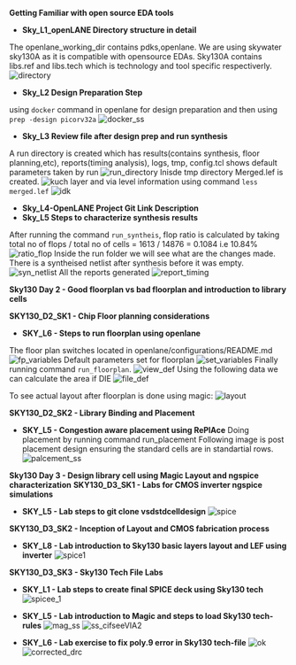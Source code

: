 **Getting Familiar with open source EDA tools**

- **Sky_L1_openLANE Directory structure in detail**

The openlane_working_dir contains pdks,openlane. We are using skywater sky130A as it is compatible with opensource EDAs. Sky130A contains libs.ref and libs.tech which is technology and tool specific respectiverly.
![directory](https://github.com/user-attachments/assets/283380a6-47a5-4fbe-9dd2-3143228c16dc)

- **Sky_L2 Design Preparation Step**

using `docker` command in openlane for design preparation and then using  
`prep -design picorv32a`
![docker_ss](https://github.com/user-attachments/assets/40c58089-4978-4ee5-a98d-f6defbeed5bb)

- **Sky_L3 Review file after design prep and run synthesis**

A run directory is created which has results(contains synthesis, floor planning,etc), reports(timing analysis), logs, tmp, config.tcl shows default parameters taken by run
![run_directory](https://github.com/user-attachments/assets/98ed03c4-c941-40f4-b511-1c0acd4d89f3)
Inisde tmp directory Merged.lef is created.
![kuch](https://github.com/user-attachments/assets/93e16d93-0591-425a-b1ea-222d0fd3e9db)
layer and via level information using command `less merged.lef`
![idk](https://github.com/user-attachments/assets/7eeb5505-6602-4d8b-8ebf-a2bda8c3b3e1)

- **Sky_L4-OpenLANE Project Git Link Description**
- **Sky_L5 Steps to characterize synthesis results**
  
After running the command `run_syntheis`, flop ratio is calculated by taking total no of flops / total no of cells = 1613 / 14876 = 0.1084 i.e 10.84%
![ratio_flop](https://github.com/user-attachments/assets/297b1b57-cbbc-4e53-a775-ca8ed02596f8)
Inside the run folder we will see what are the changes made. There is a syntheised netlist after synthesis before it was empty.
![syn_netlist](https://github.com/user-attachments/assets/0377e243-34d8-4705-b98f-e52c483c898c)
All the reports generated
![report_timing](https://github.com/user-attachments/assets/5560504b-f629-4e09-b3c9-3a46f9fd10e8)


**Sky130 Day 2 - Good floorplan vs bad floorplan and introduction to library cells**

**SKY130_D2_SK1 - Chip Floor planning considerations**

- **SKY_L6 - Steps to run floorplan using openlane**
  
The floor plan switches located in openlane/configurations/README.md
![fp_variables](https://github.com/user-attachments/assets/620cd407-b897-4ce7-ad21-cd82f3638169)
Default parameters set for floorplan
![set_variables](https://github.com/user-attachments/assets/1ce1aaae-8089-450d-90ee-2699521b7f33)
Finally running command `run_floorplan`.
![view_def](https://github.com/user-attachments/assets/b549d895-1a0b-4ef3-885e-845c1a3fbab3)
Using the following data we can calculate the area if DIE
![file_def](https://github.com/user-attachments/assets/e6887a3e-63e4-4f9b-9ab8-54d09e55cff5)

To see actual layout after floorplan is done using magic:
![layout](https://github.com/user-attachments/assets/25947269-1039-41a6-9806-cb5b8d306072)

**SKY130_D2_SK2 - Library Binding and Placement**
- **SKY_L5 - Congestion aware placement using RePlAce**
Doing placement by running command run_placement
Following image is post placement design ensuring the standard cells are in standartial rows.
![palcement_ss](https://github.com/user-attachments/assets/341c1b7e-eb7d-46de-8f34-70b8f23f1d76)

**Sky130 Day 3 - Design library cell using Magic Layout and ngspice characterization**
**SKY130_D3_SK1 - Labs for CMOS inverter ngspice simulations**
- **SKY_L5 - Lab steps to git clone vsdstdcelldesign**
![spice](https://github.com/user-attachments/assets/33d00592-ff40-45bc-8036-bdf72d27c553)

**SKY130_D3_SK2 - Inception of Layout and CMOS fabrication process**
- **SKY_L8 - Lab introduction to Sky130 basic layers layout and LEF using inverter**
![spice1](https://github.com/user-attachments/assets/3b5031ec-4a78-4f14-b09d-5812efbe7496)

**SKY130_D3_SK3 - Sky130 Tech File Labs**
- **SKY_L1 - Lab steps to create final SPICE deck using Sky130 tech**
![spicee_1](https://github.com/user-attachments/assets/947c8cde-c40a-4d57-a90c-d6acef911aae)

- **SKY_L5 - Lab introduction to Magic and steps to load Sky130 tech-rules**
![mag_ss](https://github.com/user-attachments/assets/8923ac84-3ec0-48a5-87b4-1c00d0e8cb4e)
![ss_cifseeVIA2](https://github.com/user-attachments/assets/b39aa1de-04aa-43f4-bf9c-e450c66da5e5)

- **SKY_L6 - Lab exercise to fix poly.9 error in Sky130 tech-file**
![ok](https://github.com/user-attachments/assets/4ce8007d-0132-4de0-9a8d-58b95948cb9d)
![corrected_drc](https://github.com/user-attachments/assets/6f2a2408-0aac-4aae-a0ea-72a41d824c2c)















